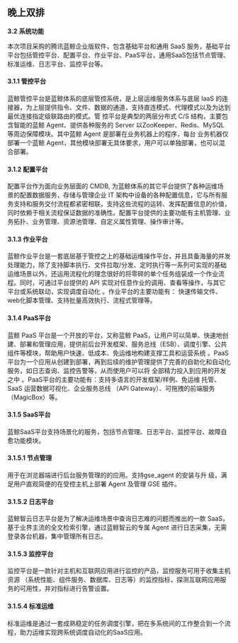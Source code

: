 ## 晚上双排

**3.2**  **系统功能**

本次项目采购的腾讯蓝鲸企业版软件，包含基础平台和通用 SaaS 服务，基础平台平台包括管控平台、配置平台、作业平台、PaaS平台，通用SaaS包括节点管理、标准运维、日志平台、监控平台等。

#### 3.1.1  管控平台

蓝鲸管控平台是蓝鲸体系的底层管控系统，是上层运维服务体系与底层 IaaS 的连接器，为上层提供指令、文件、数据的通道，支持直连模式、代理模式以及为达到最优连接指定级联路由的模式。管 控平台是典型的两层分布式 C/S 结构，主要包含智能的蓝鲸 Agent、提供各种服务的 Server 以ZooKeeper、Redis、MySQL 等周边保障模块。其中蓝鲸 Agent 是部署在业务机器上的程序，每台 业务机器仅部署一个蓝鲸 Agent，其他模块部署无具体要求，用户可以单独部署，也可以混合部署。

#### 3.1.2  配置平台

配置平台作为面向业务层面的 CMDB, 为蓝鲸体系的其它平台提供了各种运维场 景的配置数据服务，存储与管理企业 IT 架构中设备的各种配置信息，它与所有服务支持和服务交付流程都紧密相联，支持这些流程的运转、发挥配置信息的价值，同时依赖于相关流程保证数据的准确性。配置平台提供的主要功能有主机管理、业务拓扑、业务管理、资源池管理、自定义属性管理、操作审计等。

#### 3.1.3  作业平台

蓝鲸作业平台是一套底层基于管控之上的基础运维操作平台，并且具备海量的并发处理能力，除了支持脚本执行、文件拉取/分发、定时执行等一系列可实现的基础运维场景以外，还运用流程化的理念很好的将零碎的单个任务组装成一个作业流程。同时，可通过平台提供的 API 实现对任意作业的调用、查看等操作，与其它平台或系统联动，实现调度自动化 。作业平台的主要功能有： 快速传输文件、web化脚本管理、支持批量高效执行、流程式管理等。

#### 3.1.4  PaaS平台

蓝鲸 PaaS 平台是一个开放的平台，又称蓝鲸 PaaS，让用户可以简单、快速地创建、部署和管理应用，提供前后台开发框架、服务总线（ESB）、调度引擎、公共组件等模块，帮助用户快速、低成本、免运维地构建支撑工具和运营系统 。PaaS 平台为一个应用从创建到部署，再到后续的维护管理提供了完善的自助化和自动化服务，如日志查询、监控告警等，从而使用户可以将 全部精力投入到应用的开发之中 。PaaS平台的主要功能有：支持多语言的开发框架/样例、免运维 托管、SaaS 运营数据可视化、企业服务总线 （API Gateway）、可拖拽的前端服务 （MagicBox）等。

#### 3.1.5  SaaS平台

蓝鲸SaaS平台支持场景化的服务，包括节点管理、日志平台、监控平台、故障自愈功能模块。

#### 3.1.5.1  节点管理

用于在浏览器端进行后台服务管理的的应用。支持gse_agent 的安装与升 级，满足用户直观简便的在受控主机上部署 Agent 及管理 GSE 插件。

#### 3.1.5.2  日志平台

 蓝鲸智云日志平台是为了解决运维场景中查询日志难的问题而推出的一款 SaaS，基于业界主流的全文检索引擎，通过蓝鲸智云的专属 Agent 进行日志采集，无需登录各台机器，集中管理所有日志。

#### 3.1.5.3  监控平台

 监控平台是一款针对主机和互联网应用进行监控的产品，监控服务可用于收集主机资源 （系统性能、组件服务、数据库、日志等）的监控指标，探测互联网应用服务的可用性，并对指标进行告警设置。

#### 3.1.5.4  标准运维

标准运维是通过一套成熟稳定的任务调度引擎，把在多系统间的工作整合到一个流程，助力运维实现跨系统调度自动化的SaaS应用。